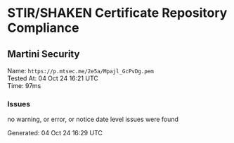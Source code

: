 # STIR/SHAKEN Certificate Repository Compliance

## Martini Security

Name: `https://p.mtsec.me/2e5a/Mpajl_GcPvDg.pem`\
Tested At: 04 Oct 24 16:21 UTC\
Time: 97ms

### Issues

no warning, or error, or notice date level issues were found

Generated: 04 Oct 24 16:29 UTC